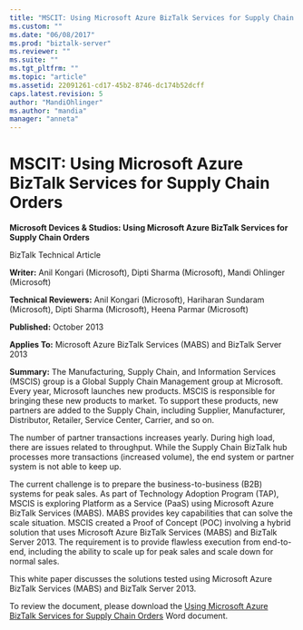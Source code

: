 ```yaml
---
title: "MSCIT: Using Microsoft Azure BizTalk Services for Supply Chain Orders | Microsoft Docs"
ms.custom: ""
ms.date: "06/08/2017"
ms.prod: "biztalk-server"
ms.reviewer: ""
ms.suite: ""
ms.tgt_pltfrm: ""
ms.topic: "article"
ms.assetid: 22091261-cd17-45b2-8746-dc174b52dcff
caps.latest.revision: 5
author: "MandiOhlinger"
ms.author: "mandia"
manager: "anneta"
---
```

# MSCIT: Using Microsoft Azure BizTalk Services for Supply Chain Orders
**Microsoft Devices & Studios: Using Microsoft Azure BizTalk Services for Supply Chain Orders**  
  
 BizTalk Technical Article  
  
 **Writer:** Anil Kongari (Microsoft), Dipti Sharma (Microsoft), Mandi Ohlinger (Microsoft)  
  
 **Technical Reviewers:** Anil Kongari (Microsoft), Hariharan Sundaram (Microsoft), Dipti Sharma (Microsoft), Heena Parmar (Microsoft)  
  
 **Published:** October 2013  
  
 **Applies To:** Microsoft Azure BizTalk Services (MABS) and BizTalk Server 2013  
  
 **Summary:** The Manufacturing, Supply Chain, and Information Services (MSCIS) group is a Global Supply Chain Management group at Microsoft. Every year, Microsoft launches new products. MSCIS is responsible for bringing these new products to market. To support these products, new partners are added to the Supply Chain, including Supplier, Manufacturer, Distributor, Retailer, Service Center, Carrier, and so on.  
  
 The number of partner transactions increases yearly. During high load, there are issues related to throughput. While the Supply Chain BizTalk hub processes more transactions (increased volume), the end system or partner system is not able to keep up.  
  
 The current challenge is to prepare the business-to-business (B2B) systems for peak sales. As part of Technology Adoption Program (TAP), MSCIS is exploring Platform as a Service (PaaS) using Microsoft Azure BizTalk Services (MABS). MABS provides key capabilities that can solve the scale situation. MSCIS created a Proof of Concept (POC) involving a hybrid solution that uses Microsoft Azure BizTalk Services (MABS) and BizTalk Server 2013. The requirement is to provide flawless execution from end-to-end, including the ability to scale up for peak sales and scale down for normal sales.  
  
 This white paper discusses the solutions tested using Microsoft Azure BizTalk Services (MABS) and BizTalk Server 2013.  
  
 To review the document, please download the [Using Microsoft Azure BizTalk Services for Supply Chain Orders](http://download.microsoft.com/download/6/D/E/6DEE8EE9-0F26-4991-8FE5-B0E5239C0980/Using%20Windows%20Azure%20BizTalk%20Services%20for%20Supply%20Chain%20Orders.docx) Word document.
